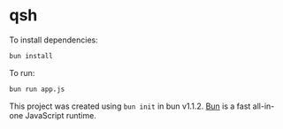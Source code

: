 # qsh

To install dependencies:

```bash
bun install
```

To run:

```bash
bun run app.js
```

This project was created using `bun init` in bun v1.1.2. [Bun](https://bun.sh) is a fast all-in-one JavaScript runtime.
